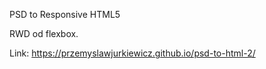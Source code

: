 PSD to Responsive HTML5 

RWD od flexbox.

Link:
https://przemyslawjurkiewicz.github.io/psd-to-html-2/
